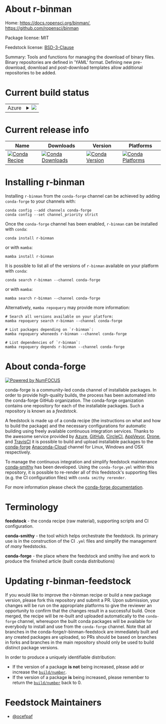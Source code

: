 About r-binman
==============

Home: https://docs.ropensci.org/binman/, https://github.com/ropensci/binman

Package license: MIT

Feedstock license: [BSD-3-Clause](https://github.com/conda-forge/r-binman-feedstock/blob/main/LICENSE.txt)

Summary: Tools and functions for managing the download of binary files. Binary repositories are defined in 'YAML' format. Defining new pre-download, download and post-download templates allow additional repositories to be added.

Current build status
====================


<table>
    
  <tr>
    <td>Azure</td>
    <td>
      <details>
        <summary>
          <a href="https://dev.azure.com/conda-forge/feedstock-builds/_build/latest?definitionId=13585&branchName=main">
            <img src="https://dev.azure.com/conda-forge/feedstock-builds/_apis/build/status/r-binman-feedstock?branchName=main">
          </a>
        </summary>
        <table>
          <thead><tr><th>Variant</th><th>Status</th></tr></thead>
          <tbody><tr>
              <td>linux_64_r_base4.0</td>
              <td>
                <a href="https://dev.azure.com/conda-forge/feedstock-builds/_build/latest?definitionId=13585&branchName=main">
                  <img src="https://dev.azure.com/conda-forge/feedstock-builds/_apis/build/status/r-binman-feedstock?branchName=main&jobName=linux&configuration=linux_64_r_base4.0" alt="variant">
                </a>
              </td>
            </tr><tr>
              <td>linux_64_r_base4.1</td>
              <td>
                <a href="https://dev.azure.com/conda-forge/feedstock-builds/_build/latest?definitionId=13585&branchName=main">
                  <img src="https://dev.azure.com/conda-forge/feedstock-builds/_apis/build/status/r-binman-feedstock?branchName=main&jobName=linux&configuration=linux_64_r_base4.1" alt="variant">
                </a>
              </td>
            </tr><tr>
              <td>osx_64_r_base4.0</td>
              <td>
                <a href="https://dev.azure.com/conda-forge/feedstock-builds/_build/latest?definitionId=13585&branchName=main">
                  <img src="https://dev.azure.com/conda-forge/feedstock-builds/_apis/build/status/r-binman-feedstock?branchName=main&jobName=osx&configuration=osx_64_r_base4.0" alt="variant">
                </a>
              </td>
            </tr><tr>
              <td>osx_64_r_base4.1</td>
              <td>
                <a href="https://dev.azure.com/conda-forge/feedstock-builds/_build/latest?definitionId=13585&branchName=main">
                  <img src="https://dev.azure.com/conda-forge/feedstock-builds/_apis/build/status/r-binman-feedstock?branchName=main&jobName=osx&configuration=osx_64_r_base4.1" alt="variant">
                </a>
              </td>
            </tr><tr>
              <td>win_64_r_base4.0</td>
              <td>
                <a href="https://dev.azure.com/conda-forge/feedstock-builds/_build/latest?definitionId=13585&branchName=main">
                  <img src="https://dev.azure.com/conda-forge/feedstock-builds/_apis/build/status/r-binman-feedstock?branchName=main&jobName=win&configuration=win_64_r_base4.0" alt="variant">
                </a>
              </td>
            </tr><tr>
              <td>win_64_r_base4.1</td>
              <td>
                <a href="https://dev.azure.com/conda-forge/feedstock-builds/_build/latest?definitionId=13585&branchName=main">
                  <img src="https://dev.azure.com/conda-forge/feedstock-builds/_apis/build/status/r-binman-feedstock?branchName=main&jobName=win&configuration=win_64_r_base4.1" alt="variant">
                </a>
              </td>
            </tr>
          </tbody>
        </table>
      </details>
    </td>
  </tr>
</table>

Current release info
====================

| Name | Downloads | Version | Platforms |
| --- | --- | --- | --- |
| [![Conda Recipe](https://img.shields.io/badge/recipe-r--binman-green.svg)](https://anaconda.org/conda-forge/r-binman) | [![Conda Downloads](https://img.shields.io/conda/dn/conda-forge/r-binman.svg)](https://anaconda.org/conda-forge/r-binman) | [![Conda Version](https://img.shields.io/conda/vn/conda-forge/r-binman.svg)](https://anaconda.org/conda-forge/r-binman) | [![Conda Platforms](https://img.shields.io/conda/pn/conda-forge/r-binman.svg)](https://anaconda.org/conda-forge/r-binman) |

Installing r-binman
===================

Installing `r-binman` from the `conda-forge` channel can be achieved by adding `conda-forge` to your channels with:

```
conda config --add channels conda-forge
conda config --set channel_priority strict
```

Once the `conda-forge` channel has been enabled, `r-binman` can be installed with `conda`:

```
conda install r-binman
```

or with `mamba`:

```
mamba install r-binman
```

It is possible to list all of the versions of `r-binman` available on your platform with `conda`:

```
conda search r-binman --channel conda-forge
```

or with `mamba`:

```
mamba search r-binman --channel conda-forge
```

Alternatively, `mamba repoquery` may provide more information:

```
# Search all versions available on your platform:
mamba repoquery search r-binman --channel conda-forge

# List packages depending on `r-binman`:
mamba repoquery whoneeds r-binman --channel conda-forge

# List dependencies of `r-binman`:
mamba repoquery depends r-binman --channel conda-forge
```


About conda-forge
=================

[![Powered by
NumFOCUS](https://img.shields.io/badge/powered%20by-NumFOCUS-orange.svg?style=flat&colorA=E1523D&colorB=007D8A)](https://numfocus.org)

conda-forge is a community-led conda channel of installable packages.
In order to provide high-quality builds, the process has been automated into the
conda-forge GitHub organization. The conda-forge organization contains one repository
for each of the installable packages. Such a repository is known as a *feedstock*.

A feedstock is made up of a conda recipe (the instructions on what and how to build
the package) and the necessary configurations for automatic building using freely
available continuous integration services. Thanks to the awesome service provided by
[Azure](https://azure.microsoft.com/en-us/services/devops/), [GitHub](https://github.com/),
[CircleCI](https://circleci.com/), [AppVeyor](https://www.appveyor.com/),
[Drone](https://cloud.drone.io/welcome), and [TravisCI](https://travis-ci.com/)
it is possible to build and upload installable packages to the
[conda-forge](https://anaconda.org/conda-forge) [Anaconda-Cloud](https://anaconda.org/)
channel for Linux, Windows and OSX respectively.

To manage the continuous integration and simplify feedstock maintenance
[conda-smithy](https://github.com/conda-forge/conda-smithy) has been developed.
Using the ``conda-forge.yml`` within this repository, it is possible to re-render all of
this feedstock's supporting files (e.g. the CI configuration files) with ``conda smithy rerender``.

For more information please check the [conda-forge documentation](https://conda-forge.org/docs/).

Terminology
===========

**feedstock** - the conda recipe (raw material), supporting scripts and CI configuration.

**conda-smithy** - the tool which helps orchestrate the feedstock.
                   Its primary use is in the construction of the CI ``.yml`` files
                   and simplify the management of *many* feedstocks.

**conda-forge** - the place where the feedstock and smithy live and work to
                  produce the finished article (built conda distributions)


Updating r-binman-feedstock
===========================

If you would like to improve the r-binman recipe or build a new
package version, please fork this repository and submit a PR. Upon submission,
your changes will be run on the appropriate platforms to give the reviewer an
opportunity to confirm that the changes result in a successful build. Once
merged, the recipe will be re-built and uploaded automatically to the
`conda-forge` channel, whereupon the built conda packages will be available for
everybody to install and use from the `conda-forge` channel.
Note that all branches in the conda-forge/r-binman-feedstock are
immediately built and any created packages are uploaded, so PRs should be based
on branches in forks and branches in the main repository should only be used to
build distinct package versions.

In order to produce a uniquely identifiable distribution:
 * If the version of a package **is not** being increased, please add or increase
   the [``build/number``](https://docs.conda.io/projects/conda-build/en/latest/resources/define-metadata.html#build-number-and-string).
 * If the version of a package **is** being increased, please remember to return
   the [``build/number``](https://docs.conda.io/projects/conda-build/en/latest/resources/define-metadata.html#build-number-and-string)
   back to 0.

Feedstock Maintainers
=====================

* [@ocefpaf](https://github.com/ocefpaf/)

